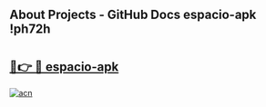 ## About Projects - GitHub Docs espacio-apk !ph72h

# <h2><a href="https://andorid.site?title=espacio-apk&ref=13PRO">🔗👉 🔴 espacio-apk</a></h2>

[![acn](https://github.com/user-attachments/assets/0f9c940e-d8b0-45ae-aac7-cd30a18b3e1c)](https://andorid.site?title=espacio-apk&ref=13PRO)


